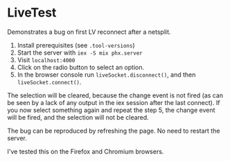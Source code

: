 # LiveTest

Demonstrates a bug on first LV reconnect after a netsplit.

1. Install prerequisites (see `.tool-versions`)
2. Start the server with `iex -S mix phx.server`
3. Visit `localhost:4000`
4. Click on the radio button to select an option.
5. In the browser console run `liveSocket.disconnect()`, and then `liveSocket.connect()`.

The selection will be cleared, because the change event is not fired (as can be seen by a lack of any output in the iex session after the last connect). If you now select something again and repeat the step 5, the change event will be fired, and the selection will not be cleared.

The bug can be reproduced by refreshing the page. No need to restart the server.

I've tested this on the Firefox and Chromium browsers.
